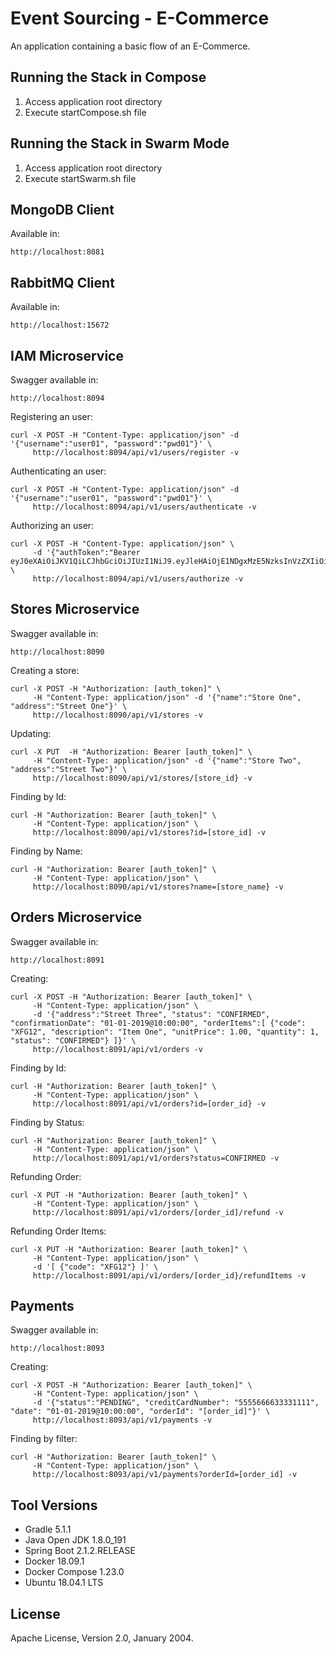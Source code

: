 # Event Sourcing - E-Commerce
An application containing a basic flow of an E-Commerce.

## Running the Stack in Compose
1. Access application root directory
2. Execute startCompose.sh file

## Running the Stack in Swarm Mode
1. Access application root directory
2. Execute startSwarm.sh file

## MongoDB Client
Available in:
~~~
http://localhost:8081
~~~

## RabbitMQ Client
Available in:
~~~
http://localhost:15672
~~~

## IAM Microservice
Swagger available in:
~~~
http://localhost:8094
~~~

Registering an user:
~~~
curl -X POST -H "Content-Type: application/json" -d '{"username":"user01", "password":"pwd01"}' \
     http://localhost:8094/api/v1/users/register -v
~~~

Authenticating an user:
~~~ 
curl -X POST -H "Content-Type: application/json" -d '{"username":"user01", "password":"pwd01"}' \
     http://localhost:8094/api/v1/users/authenticate -v
~~~

Authorizing an user:
~~~
curl -X POST -H "Content-Type: application/json" \
     -d '{"authToken":"Bearer eyJ0eXAiOiJKV1QiLCJhbGciOiJIUzI1NiJ9.eyJleHAiOjE1NDgxMzE5NzksInVzZXIiOiJ1c2VyMDEifQ.yodwPvO4ky2utRVw73yRTlCRtAt9zUFeSfAP8P1q2Y0"}' \
     http://localhost:8094/api/v1/users/authorize -v
~~~

## Stores Microservice
Swagger available in:
~~~
http://localhost:8090
~~~
Creating a store:
~~~ 
curl -X POST -H "Authorization: [auth_token]" \
     -H "Content-Type: application/json" -d '{"name":"Store One", "address":"Street One"}' \
     http://localhost:8090/api/v1/stores -v
~~~
Updating:       
~~~
curl -X PUT  -H "Authorization: Bearer [auth_token]" \
     -H "Content-Type: application/json" -d '{"name":"Store Two", "address":"Street Two"}' \
     http://localhost:8090/api/v1/stores/[store_id} -v
~~~
Finding by Id:   
~~~
curl -H "Authorization: Bearer [auth_token]" \
     -H "Content-Type: application/json" \
     http://localhost:8090/api/v1/stores?id=[store_id] -v
~~~
Finding by Name: 
~~~
curl -H "Authorization: Bearer [auth_token]" \
     -H "Content-Type: application/json" \
     http://localhost:8090/api/v1/stores?name=[store_name} -v
~~~
## Orders Microservice
Swagger available in:
~~~
http://localhost:8091
~~~
Creating:         
~~~
curl -X POST -H "Authorization: Bearer [auth_token]" \
     -H "Content-Type: application/json" \
     -d '{"address":"Street Three", "status": "CONFIRMED", "confirmationDate": "01-01-2019@10:00:00", "orderItems":[ {"code": "XFG12", "description": "Item One", "unitPrice": 1.00, "quantity": 1, "status": "CONFIRMED"} ]}' \
     http://localhost:8091/api/v1/orders -v
~~~
Finding by Id:     
~~~
curl -H "Authorization: Bearer [auth_token]" \
     -H "Content-Type: application/json" \
     http://localhost:8091/api/v1/orders?id=[order_id} -v
~~~
Finding by Status: 
~~~
curl -H "Authorization: Bearer [auth_token]" \
     -H "Content-Type: application/json" \
     http://localhost:8091/api/v1/orders?status=CONFIRMED -v
~~~
Refunding Order:   
~~~
curl -X PUT -H "Authorization: Bearer [auth_token]" \
     -H "Content-Type: application/json" \
     http://localhost:8091/api/v1/orders/[order_id]/refund -v
~~~
Refunding Order Items:    
~~~
curl -X PUT -H "Authorization: Bearer [auth_token]" \
     -H "Content-Type: application/json" \
     -d '[ {"code": "XFG12"} ]' \
     http://localhost:8091/api/v1/orders/[order_id}/refundItems -v
~~~
## Payments
Swagger available in:
~~~
http://localhost:8093
~~~
Creating:         
~~~
curl -X POST -H "Authorization: Bearer [auth_token]" \
     -H "Content-Type: application/json" \
     -d '{"status":"PENDING", "creditCardNumber": "5555666633331111", "date": "01-01-2019@10:00:00", "orderId": "[order_id]"}' \
     http://localhost:8093/api/v1/payments -v
~~~

Finding by filter: 
~~~
curl -H "Authorization: Bearer [auth_token]" \
     -H "Content-Type: application/json" \
     http://localhost:8093/api/v1/payments?orderId=[order_id] -v
~~~

## Tool Versions
- Gradle 5.1.1
- Java Open JDK 1.8.0_191
- Spring Boot 2.1.2.RELEASE
- Docker 18.09.1
- Docker Compose 1.23.0
- Ubuntu 18.04.1 LTS

## License
Apache License, Version 2.0, January 2004.